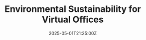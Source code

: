 ---
title: Environmental Sustainability for Virtual Offices
linkTitle: Environmental Sustainability for Virtual Offices
date: '2025-05-01T21:25:00Z'
weight: 1
description: Green Orbit Digital's sustainability policy for virtual offices emphasizes
  using energy-efficient equipment, sustainable supplies, recycling, waste reduction,
  and employee engagement to minimize environmental impact and promote eco-friendly
  practices. Regular training and compliance monitoring are also key components.
draft: false
ref: environmental-sustainability-for-virtual-offices
---